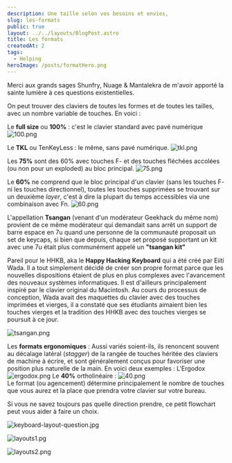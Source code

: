 ```yaml
---
description: Une taille selon vos besoins et envies, 
slug: les-formats
public: true
layout: ../../layouts/BlogPost.astro
title: Les formats
createdAt: 2
tags:
  - Helping
heroImage: /posts/formatHero.png
---
```


Merci aux grands sages Shunfry, Nuage & Mantalekra de m'avoir apporté la sainte lumière à ces questions existentielles.

On peut trouver des claviers de toutes les formes et de toutes les tailles, avec un nombre variable de touches. En voici :

Le **full size** ou **100%** : c'est le clavier standard avec pavé numérique
![100.png](/posts/100.png)

Le **TKL** ou TenKeyLess : le même, sans pavé numérique.
![tkl.png](/posts/tkl.png)

Les **75%** sont des 60% avec touches F- et des touches fléchées accolées (ou non pour un exploded) au bloc principal. 
![75.png](/posts/75.png)

Le **60%** ne comprend que le bloc principal d'un clavier (sans les touches F- ni les touches directionnel), toutes les touches supprimées se trouvant sur un deuxième _layer_, c'est à dire la plupart du temps accessibles via une combinaison avec Fn.
![60.png](/posts/60.png)

L'appellation **Tsangan** (venant d'un modérateur Geekhack du même nom) provient de ce même modérateur qui demandait sans arrêt un support de barre espace en 7u quand une personne de la communauté proposait un set de keycaps, si bien que depuis, chaque set proposé supportant un kit avec une 7u était plus communément appelé un **"tsangan kit"**

Pareil pour le HHKB, aka le **Happy Hacking Keyboard** qui a été créé par Eiiti Wada. Il a tout simplement décidé de créer son propre format parce que les nouvelles dispositions étaient de plus en plus complexes avec l'avancement des nouveaux systèmes informatiques. Il est d'ailleurs principalement inspiré par le clavier original du Macintosh. Au cours du processus de conception, Wada avait des maquettes du clavier avec des touches imprimées et vierges, il a constaté que ses étudiants aimaient bien les touches vierges et la tradition des HHKB avec des touches vierges se poursuit à ce jour.


![tsangan.png](/posts/tsangan.png)

Les **formats ergonomiques** : Aussi variés soient-ils, ils renoncent souvent au décalage latéral (_stagger_) de la rangée de touches héritée des claviers de machine à écrire, et sont généralement conçus pour favoriser une position plus naturelle de la main. En voici deux exemples :
L'Ergodox ![ergodox.png](/posts/ergodox.png)
Le **40%** ortholinéaire : ![40.png](/posts/40.png)
   
Le format (ou agencement) détermine principalement le nombre de touches que vous aurez et la place que prendra votre clavier sur votre bureau.

Si vous ne savez toujours pas quelle direction prendre, ce petit flowchart peut vous aider à faire un choix.

![keyboard-layout-question.jpg](/posts/keyboard-layout-question.png)

![layouts1.pg](/posts/layouts1.png)

![layouts2.png](/posts/layouts2.png)